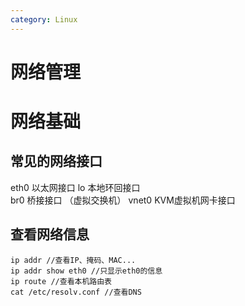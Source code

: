 ```yaml
---
category: Linux
---
```

# 网络管理

# 网络基础

## 常见的网络接口
eth0			以太网接口
lo				本地环回接口     
br0			桥接接口 （虚拟交换机）
vnet0		    KVM虚拟机网卡接口
## 查看网络信息
```
ip addr //查看IP、掩码、MAC...
ip addr show eth0 //只显示eth0的信息
ip route //查看本机路由表
cat /etc/resolv.conf //查看DNS
```
